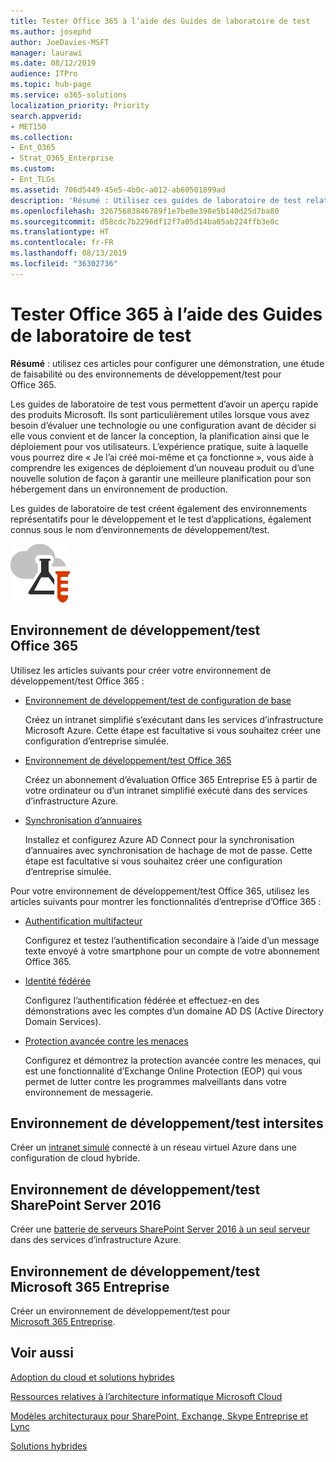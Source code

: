 ```yaml
---
title: Tester Office 365 à l’aide des Guides de laboratoire de test
ms.author: josephd
author: JoeDavies-MSFT
manager: laurawi
ms.date: 08/12/2019
audience: ITPro
ms.topic: hub-page
ms.service: o365-solutions
localization_priority: Priority
search.appverid:
- MET150
ms.collection:
- Ent_O365
- Strat_O365_Enterprise
ms.custom:
- Ent_TLGs
ms.assetid: 706d5449-45e5-4b0c-a012-ab60501899ad
description: 'Résumé : Utilisez ces guides de laboratoire de test relatifs pour configurer une démonstration, une étude de faisabilité ou des environnements de développement/test pour Office 365.'
ms.openlocfilehash: 32675683846789f1e7be0e398e5b140d25d7ba80
ms.sourcegitcommit: d58cdc7b2296df12f7a05d14ba05ab224ffb3e0c
ms.translationtype: HT
ms.contentlocale: fr-FR
ms.lasthandoff: 08/13/2019
ms.locfileid: "36302736"
---
```

# <a name="test-office-365-with-test-lab-guides-tlgs"></a>Tester Office 365 à l’aide des Guides de laboratoire de test

 **Résumé** : utilisez ces articles pour configurer une démonstration, une étude de faisabilité ou des environnements de développement/test pour Office 365.
  
Les guides de laboratoire de test vous permettent d’avoir un aperçu rapide des produits Microsoft. Ils sont particulièrement utiles lorsque vous avez besoin d’évaluer une technologie ou une configuration avant de décider si elle vous convient et de lancer la conception, la planification ainsi que le déploiement pour vos utilisateurs. L’expérience pratique, suite à laquelle vous pourrez dire « Je l’ai créé moi-même et ça fonctionne », vous aide à comprendre les exigences de déploiement d’un nouveau produit ou d’une nouvelle solution de façon à garantir une meilleure planification pour son hébergement dans un environnement de production.
  
Les guides de laboratoire de test créent également des environnements représentatifs pour le développement et le test d’applications, également connus sous le nom d’environnements de développement/test.
  
![Guides de laboratoire de test dans Microsoft Cloud](media/24ad0d1b-3274-40fb-972a-b8188b7268d1.png)
  
## <a name="office-365-devtest-environment"></a>Environnement de développement/test Office 365

Utilisez les articles suivants pour créer votre environnement de développement/test Office 365 :
  
- [Environnement de développement/test de configuration de base](base-configuration-dev-test-environment.md)
    
    Créez un intranet simplifié s’exécutant dans les services d’infrastructure Microsoft Azure. Cette étape est facultative si vous souhaitez créer une configuration d’entreprise simulée.
    
- [Environnement de développement/test Office 365](office-365-dev-test-environment.md)
    
    Créez un abonnement d’évaluation Office 365 Entreprise E5 à partir de votre ordinateur ou d’un intranet simplifié exécuté dans des services d’infrastructure Azure.
    
- [Synchronisation d’annuaires](dirsync-for-your-office-365-dev-test-environment.md)
    
    Installez et configurez Azure AD Connect pour la synchronisation d’annuaires avec synchronisation de hachage de mot de passe. Cette étape est facultative si vous souhaitez créer une configuration d’entreprise simulée.
    
Pour votre environnement de développement/test Office 365, utilisez les articles suivants pour montrer les fonctionnalités d’entreprise d’Office 365 :
  
- [Authentification multifacteur](multi-factor-authentication-for-your-office-365-dev-test-environment.md)
    
    Configurez et testez l’authentification secondaire à l’aide d’un message texte envoyé à votre smartphone pour un compte de votre abonnement Office 365.
    
- [Identité fédérée](federated-identity-for-your-office-365-dev-test-environment.md)
    
    Configurez l’authentification fédérée et effectuez-en des démonstrations avec les comptes d’un domaine AD DS (Active Directory Domain Services).
    
- [Protection avancée contre les menaces](advanced-threat-protection-for-your-office-365-dev-test-environment.md)
    
    Configurez et démontrez la protection avancée contre les menaces, qui est une fonctionnalité d’Exchange Online Protection (EOP) qui vous permet de lutter contre les programmes malveillants dans votre environnement de messagerie.

## <a name="simulated-cross-premises-devtest-environment"></a>Environnement de développement/test intersites

Créer un [intranet simulé](simulated-cross-premises-virtual-network-in-azure.md) connecté à un réseau virtuel Azure dans une configuration de cloud hybride.
    
## <a name="sharepoint-server-2016-devtest-environment"></a>Environnement de développement/test SharePoint Server 2016

Créer une [batterie de serveurs SharePoint Server 2016 à un seul serveur](https://docs.microsoft.com/SharePoint/administration/sharepoint-server-2016-dev-test-environment-in-azure) dans des services d’infrastructure Azure.

## <a name="microsoft-365-enterprise-devtest-environment"></a>Environnement de développement/test Microsoft 365 Entreprise

Créer un environnement de développement/test pour [Microsoft 365 Entreprise](https://docs.microsoft.com/microsoft-365/enterprise/m365-enterprise-test-lab-guides).  
    
## <a name="see-also"></a>Voir aussi

[Adoption du cloud et solutions hybrides](cloud-adoption-and-hybrid-solutions.md)
  
[Ressources relatives à l’architecture informatique Microsoft Cloud](microsoft-cloud-it-architecture-resources.md)
  
[Modèles architecturaux pour SharePoint, Exchange, Skype Entreprise et Lync](architectural-models-for-sharepoint-exchange-skype-for-business-and-lync.md)
  
[Solutions hybrides](hybrid-solutions.md)
